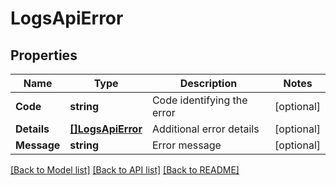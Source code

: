 # LogsApiError

## Properties

Name | Type | Description | Notes
------------ | ------------- | ------------- | -------------
**Code** | **string** | Code identifying the error | [optional] 
**Details** | [**[]LogsApiError**](LogsAPIError.md) | Additional error details | [optional] 
**Message** | **string** | Error message | [optional] 

[[Back to Model list]](../README.md#documentation-for-models) [[Back to API list]](../README.md#documentation-for-api-endpoints) [[Back to README]](../README.md)


